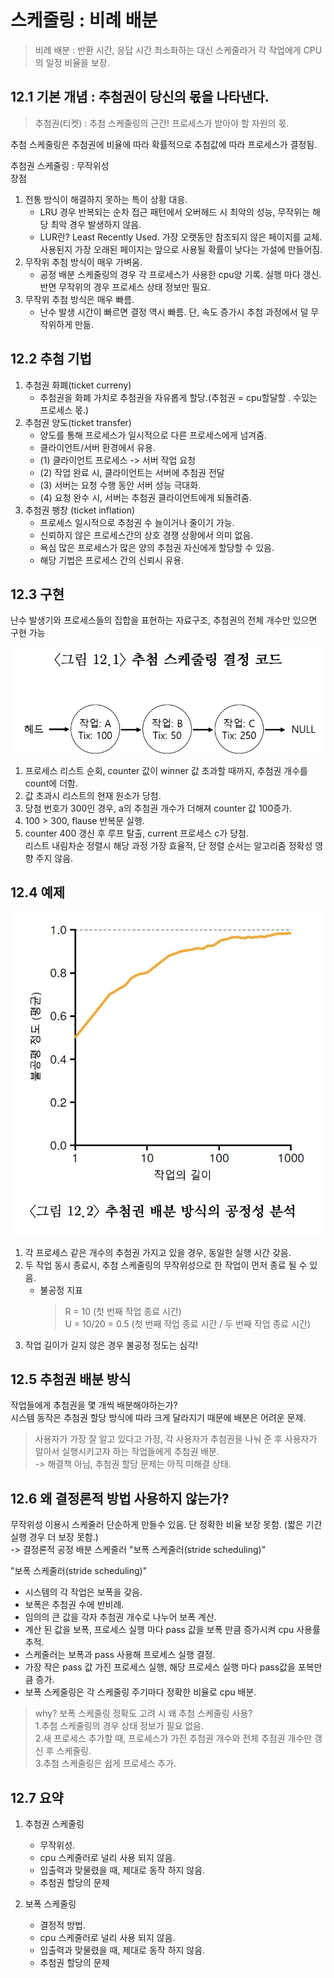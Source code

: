 # 스케줄링 : 비례 배분
>비례 배분 : 반환 시간, 응답 시간 최소화하는 대신 스케줄라거 각 작업에게 CPU의 일정 비율을 보장.<br/>

## 12.1 기본 개념 : 추첨권이 당신의 몫을 나타낸다.
> 추첨권(티켓) : 추첨 스케줄링의 근간! 프로세스가 받아야 할 자원의 몫.<br/>

추첨 스케줄링은 추첨권에 비율에 따라 확률적으로 추첨값에 따라 프로세스가 결정됨.<br/>

추첨권 스케줄링 : 무작위성  
장점  
1. 전통 방식이 해결하지 못하는 특이 상황 대응.
    * LRU 경우 반복되는 순차 접근 패턴에서 오버헤드 시 최악의 성능, 무작위는 해당 최악 경우 발생하지 않음.
    *  LUR란? Least Recently Used. 가장 오랫동안 참조되지 않은 페이지를 교체. 사용된지 가장 오래된 페이지는 앞으로 사용될 확률이 낮다는 가설에 만들어짐.
2. 무작위 추첨 방식이 매우 가벼움.
    * 공정 배분 스케줄링의 경우 각 프로세스가 사용한 cpu양 기록. 실행 마다 갱신. 반면 무작위의 경우 프로세스 상태 정보만 필요.
3. 무작위 추첨 방식은 매우 빠름.
    * 난수 발생 시간이 빠르면 결정 역시 빠름. 단, 속도 증가시 추첨 과정에서 덜 무작위하게 만듦.

## 12.2 추첨 기법
1. 추첨권 화폐(ticket curreny)
    * 추첨권을 화폐 가치로 추첨권을 자유롭게 할당.(추첨권 = cpu할달할 . 수있는 프로세스 몫.)
2. 추첨권 양도(ticket transfer)
    * 양도를 통해 프로세스가 일시적으로 다른 프로세스에게 넘겨줌.
    * 클라이언트/서버 환경에서 유용.
    * (1) 클라이언트 프로세스 -> 서버 작업 요청
    * (2) 작업 완료 시, 클라이언트는 서버에 추첨권 전달
    * (3) 서버는 요청 수행 동안 서버 성능 극대화.
    * (4) 요청 완수 시, 서버는 추첨권 클라이언트에게 되돌려줌.
3. 추첨권 팽창 (ticket inflation)
    * 프로세스 일시적으로 추첨권 수 늘이거나 줄이기 가능.
    * 신뢰하지 않은 프로세스간의 상호 경쟁 상황에서 의미 없음.
    * 욕심 많은 프로세스가 많은 양의 추첨권 자신에게 할당할 수 있음.
    * 해당 기법은 프로세스 간의 신뢰시 유용.

## 12.3 구현
난수 발생기와 프로세스들의 집합을 표현하는 자료구조, 추첨권의 전체 개수만 있으면 구현 가능<br/>

![Untitled](image\lottery_scheduling_img_12_1.png)
1. 프로세스 리스트 순회, counter 값이 winner 값 초과할 때까지, 추첨권 개수를 count에 더함.
2. 값 초과시 리스트의 현재 원소가 당첨.
3. 당첨 번호가 300인 경우, a의 추첨권 개수가 더해져 counter 값 100증가.
4. 100 > 300, flause 반복문 실행.
5. counter 400 갱신 후 루프 탈출, current 프로세스 c가 당첨.  
리스트 내림차순 정렬시 해당 과정 가장 효율적, 단 정렬 순서는 알고리줌 정확성 영향 주지 않음. 

## 12.4 예제

![Untitled](image\lottery_scheduling_img_12_2.png)

1. 각 프로세스 같은 개수의 추첨권 가지고 있을 경우, 동일한 실행 시간 갖음.
2. 두 작업 동시 종료시, 추첨 스케줄링의 무작위성으로 한 작업이 먼저 종료 될 수 있음.
    * 불공정 지표
        > R = 10 (첫 번째 작업 종료 시간)<br/>
        > U = 10/20 = 0.5 (첫 번째 작업 종료 시간 / 두 번째 작업 종료 시간)
3. 작업 길이가 길지 않은 경우 불공정 정도는 심각!

## 12.5 추첨권 배분 방식
작업들에게 추첨권을 몇 개씩 배분해야하는가?  
시스템 동작은 추첨권 할당 방식에 따라 크게 달라지기 때문에 배분은 어려운 문제.  
> 사용자가 가장 잘 알고 있다고 가정, 각 사용자가 추첨권을 나눠 준 후 사용자가 알아서 실행시키고자 하는 작업들에게 추첨권 배분.  
-> 해결책 아님, 추첨권 할당 문제는 아직 미해결 상태.

## 12.6 왜 결정론적 방법 사용하지 않는가?
무작위성 이용시 스케줄러 단순하게 만들수 있음. 단 정확한 비율 보장 못함. (짧은 기간 실행 경우 더 보장 못함.)<br/>
-> 결정론적 공정 배분 스케줄러 "보폭 스케줄러(stride scheduling)"  

"보폭 스케줄러(stride scheduling)"  
* 시스템의 각 작업은 보폭을 갖음.
* 보폭은 추첨권 수에 반비례.
* 임의의 큰 값을 각자 추첨권 개수로 나누어 보폭 계산.
* 계산 된 값을 보폭, 프로세스 실행 마다 pass 값을 보폭 만큼 증가시켜 cpu 사용률 추적.
* 스케줄러는 보폭과 pass 사용해 프로세스 실행 결정.
* 가장 작은 pass 값 가진 프로세스 실행, 해당 프로세스 실행 마다 pass값을 포복만큼 증가.
* 보폭 스케줄링은 각 스케줄링 주기마다 정확한 비율로 cpu 배분.

> why? 보폭 스케줄링 정확도 고려 시 왜 추첨 스케줄링 사용?<br/>
1.추첨 스케줄링의 경우 상태 정보가 필요 없음.  
2.새 프로세스 추가할 때, 프로세스가 가진 추첨권 개수와 전체 추점권 개수만 갱신 후 스케줄링.  
3.추첨 스케줄링은 쉽게 프로세스 추가.

## 12.7 요약

1. 추첨권 스케줄링
    * 무작위성.
    * cpu 스케줄러로 널리 사용 되지 않음.
    * 입출력과 맞물렸을 때, 제대로 동작 하지 않음.
    * 추첨권 할당의 문제

2. 보폭 스케줄링
    * 결정적 방법.
    * cpu 스케줄러로 널리 사용 되지 않음.
    * 입출력과 맞물렸을 때, 제대로 동작 하지 않음.
    * 추첨권 할당의 문제
